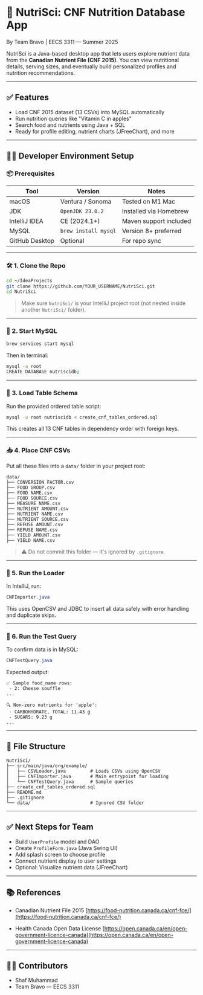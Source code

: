 # 🥦 NutriSci: CNF Nutrition Database App  
By Team Bravo | EECS 3311 — Summer 2025

NutriSci is a Java-based desktop app that lets users explore nutrient data from the **Canadian Nutrient File (CNF 2015)**. You can view nutritional details, serving sizes, and eventually build personalized profiles and nutrition recommendations.

---

## ✅ Features

- Load CNF 2015 dataset (13 CSVs) into MySQL automatically
- Run nutrition queries like "Vitamin C in apples"
- Search food and nutrients using Java + SQL
- Ready for profile editing, nutrient charts (JFreeChart), and more

---

## 🧑‍💻 Developer Environment Setup

### 📦 Prerequisites

| Tool            | Version          | Notes                        |
|-----------------|------------------|------------------------------|
| macOS           | Ventura / Sonoma | Tested on M1 Mac             |
| JDK             | `OpenJDK 23.0.2` | Installed via Homebrew       |
| IntelliJ IDEA   | CE (2024.1+)     | Maven support included       |
| MySQL           | `brew install mysql` | Version 8+ preferred    |
| GitHub Desktop  | Optional         | For repo sync                |

---

### 🛠️ 1. Clone the Repo

```bash
cd ~/IdeaProjects
git clone https://github.com/YOUR_USERNAME/NutriSci.git
cd NutriSci
````

> Make sure `NutriSci/` is your IntelliJ project root (not nested inside another `NutriSci/` folder).

---

### 🧪 2. Start MySQL

```bash
brew services start mysql
```

Then in terminal:

```bash
mysql -u root
CREATE DATABASE nutriscidb;
```

---

### 🧱 3. Load Table Schema

Run the provided ordered table script:

```bash
mysql -u root nutriscidb < create_cnf_tables_ordered.sql
```

This creates all 13 CNF tables in dependency order with foreign keys.

---

### 📥 4. Place CNF CSVs

Put all these files into a `data/` folder in your project root:

```
data/
├── CONVERSION FACTOR.csv
├── FOOD GROUP.csv
├── FOOD NAME.csv
├── FOOD SOURCE.csv
├── MEASURE NAME.csv
├── NUTRIENT AMOUNT.csv
├── NUTRIENT NAME.csv
├── NUTRIENT SOURCE.csv
├── REFUSE AMOUNT.csv
├── REFUSE NAME.csv
├── YIELD AMOUNT.csv
├── YIELD NAME.csv
```

> ⚠️ Do not commit this folder — it's ignored by `.gitignore`.

---

### 🚀 5. Run the Loader

In IntelliJ, run:

```java
CNFImporter.java
```

This uses OpenCSV and JDBC to insert all data safely with error handling and duplicate skips.

---

### 🧪 6. Run the Test Query

To confirm data is in MySQL:

```java
CNFTestQuery.java
```

Expected output:

```
✅ Sample food_name rows:
 - 2: Cheese souffle
...

🔍 Non-zero nutrients for 'apple':
 - CARBOHYDRATE, TOTAL: 11.43 g
 - SUGARS: 9.23 g
...
```

---

## 🧾 File Structure

```
NutriSci/
├── src/main/java/org/example/
│   ├── CSVLoader.java         # Loads CSVs using OpenCSV
│   ├── CNFImporter.java       # Main entrypoint for loading
│   └── CNFTestQuery.java      # Sample queries
├── create_cnf_tables_ordered.sql
├── README.md
├── .gitignore
└── data/                      # Ignored CSV folder
```

---

## ✅ Next Steps for Team

* Build `UserProfile` model and DAO
* Create `ProfileForm.java` (Java Swing UI)
* Add splash screen to choose profile
* Connect nutrient display to user settings
* Optional: Visualize nutrient data (JFreeChart)

---

## 📚 References

* Canadian Nutrient File 2015
  [https://food-nutrition.canada.ca/cnf-fce/](https://food-nutrition.canada.ca/cnf-fce/)

* Health Canada Open Data License
  [https://open.canada.ca/en/open-government-licence-canada](https://open.canada.ca/en/open-government-licence-canada)

---

## 👩‍💻 Contributors

* Shaf Muhammad
* Team Bravo — EECS 3311

